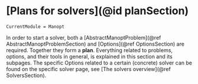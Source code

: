 # [Plans for solvers](@id planSection)

```@meta
CurrentModule = Manopt
```

In order to start a solver, both a [AbstractManoptProblem](@ref AbstractManoptProblemSection) and [Options](@ref OptionsSection) are required.
Together they form a __plan__.
Everything related to problems, options, and their tools in general, is explained in this
section and its subpages. The specific Options related to a certain (concrete) solver can be
found on the specific solver page, see [The solvers overview](@ref SolversSection).